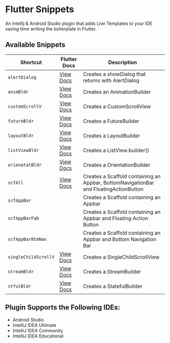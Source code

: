 # Flutter Snippets
An Intellij & Android Studio plugin that adds Live Templates to your IDE saving time writing the boilerplate in Flutter.


## Available Snippets
| Shortcut| Flutter Docs| Description|
| ---------- | ------------------------ | -------------- |
|`alertDialog`|[View Docs](https://docs.flutter.io/flutter/widgets/AlertDialog-class.html)|Creates a showDialog that returns with AlertDialog|
|`animBldr`|[View Docs](https://docs.flutter.io/flutter/widgets/AnimationBuilder-class.html)|Creates an AnimationBuilder|
|`customScrollV`|[View Docs](https://api.flutter.dev/flutter/widgets/CustomScrollView-class.html)|Creates a CustomScrollView|
|`futureBldr`|[View Docs](https://docs.flutter.io/flutter/widgets/FutureBuilder-class.html)|Creates a FutureBuilder|
|`layoutBldr`|[View Docs](https://api.flutter.dev/flutter/widgets/LayoutBuilder-class.html)|Creates a LayoutBuilder|
|`listViewBldr`|[View Docs](https://docs.flutter.io/flutter/widgets/ListView.builder.html)|Creates a ListView.builder()|
|`orienatatBldr`|[View Docs](https://api.flutter.dev/flutter/widgets/OrientationBuilder-class.html)|Creates a OrientationBuilder|
|`scfAll`|[View Docs](https://docs.flutter.io/flutter/material/Scaffold-class.html)|Creates a Scaffold containing an Appbar, BottomNavigationBar and FloatingActionButton|
|`scfAppBar`| |Creates a Scaffold containing an Appbar|
|`scfAppBarFab`| |Creates a Scaffold containing an Appbar and Floating Action Button|
|`scfAppBarBtmNav`| |Creates a Scaffold containing an Appbar and Bottom Navigation Bar|
|`singleChildScrollV`|[View Docs](https://api.flutter.dev/flutter/widgets/SingleChildScrollView-class.html)|Creates a SingleChildScrollView|
|`streamBldr`|[View Docs](https://docs.flutter.io/flutter/widgets/StreamBuilder-class.html)|Creates a StreamBuilder|
|`stfulBldr`|[View Docs](https://api.flutter.dev/flutter/widgets/StatefulBuilder/StatefulBuilder.html)|Creates a StatefulBuilder|

## Plugin Supports the Following IDEs:
* Android Studio
* IntelliJ IDEA Ultimate
* IntelliJ IDEA Community
* IntelliJ IDEA Educational

